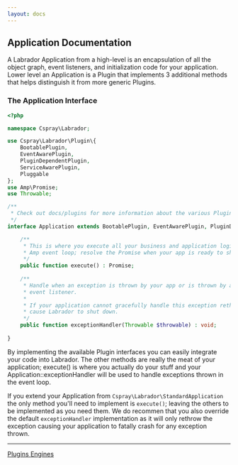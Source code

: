 ```yaml
---
layout: docs
---
```

## Application Documentation

A Labrador Application from a high-level is an encapsulation of all the object graph, 
event listeners, and initialization code for your application. Lower level an Application 
is a Plugin that implements 3 additional methods that helps distinguish it from more generic 
Plugins.

### The Application Interface

```php
<?php

namespace Cspray\Labrador;

use Cspray\Labrador\Plugin\{
    BootablePlugin,
    EventAwarePlugin,
    PluginDependentPlugin,
    ServiceAwarePlugin, 
    Pluggable
};
use Amp\Promise;
use Throwable;

/**
 * Check out docs/plugins for more information about the various Plugins.
 */
interface Application extends BootablePlugin, EventAwarePlugin, PluginDependentPlugin, ServiceAwarePlugin {

    /**
     * This is where you execute all your business and application logic in the 
     * Amp event loop; resolve the Promise when your app is ready to shut down.  
     */
    public function execute() : Promise;
    
    /**
     * Handle when an exception is thrown by your app or is thrown by a registered 
     * event listener.
     * 
     * If your application cannot gracefully handle this exception rethrow it to 
     * cause Labrador to shut down.
     */
    public function exceptionHandler(Throwable $throwable) : void;
    
}
```

By implementing the available Plugin interfaces you can easily integrate your code into Labrador. 
The other methods are really the meat of your application; execute() is where you actually 
do your stuff and your Application::exceptionHandler will be used to handle exceptions thrown in the event loop.

If you extend your Application from `Cspray\Labrador\StandardApplication` the only method 
you'll need to implement is `execute()`; leaving the others to be implemented as you need them.
We do recommen that you also override the default `exceptionHandler` implementation as 
it will only rethrow the exception causing your application to fatally crash for any exception 
thrown.

<hr />

<a href="plugins" class="is-pulled-left is-size-6">
  <span class="icon">
    <i class="fas fa-angle-left"></i>
  </span>
  Plugins
</a>

<a href="engines" class="is-pulled-right is-size-6">
  Engines
  <span class="icon">
    <i class="fas fa-angle-right"></i>
  </span>
</a>

